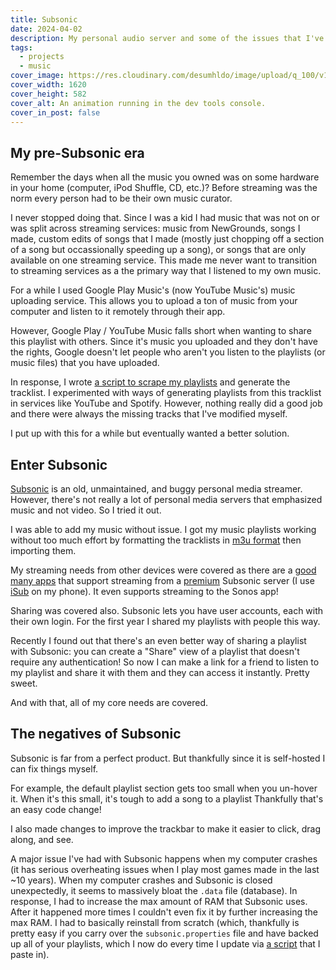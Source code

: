 ```yaml
---
title: Subsonic
date: 2024-04-02
description: My personal audio server and some of the issues that I've ran into with it.
tags:
  - projects
  - music
cover_image: https://res.cloudinary.com/desumhldo/image/upload/q_100/v1702838810/console-delight/cover_daxdj0.webp
cover_width: 1620
cover_height: 582
cover_alt: An animation running in the dev tools console.
cover_in_post: false
---
```


## My pre-Subsonic era

Remember the days when all the music you owned was on some hardware in your home (computer, iPod Shuffle, CD, etc.)? Before streaming was the norm every person had to be their own music curator.

I never stopped doing that. Since I was a kid I had music that was not on or was split across streaming services: music from NewGrounds, songs I made, custom edits of songs that I made (mostly just chopping off a section of a song but occassionally speeding up a song), or songs that are only available on one streaming service. This made me never want to transition to streaming services as a the primary way that I listened to my own music.

<span class="excerpt_marker"></span>

For a while I used Google Play Music's (now YouTube Music's) music uploading service. This allows you to upload a ton of music from your computer and listen to it remotely through their app.

However, Google Play / YouTube Music falls short when wanting to share this playlist with others. Since it's music you uploaded and they don't have the rights, Google doesn't let people who aren't you listen to the playlists (or music files) that you have uploaded.

In response, I wrote [a script to scrape my playlists](https://webapps.stackexchange.com/a/106604/140514) and generate the tracklist. I experimented with ways of generating playlists from this tracklist in services like YouTube and Spotify. However, nothing really did a good job and there were always the missing tracks that I've modified myself.

I put up with this for a while but eventually wanted a better solution.

## Enter Subsonic

[Subsonic](https://subsonic.org/pages/index.jsp) is an old, unmaintained, and buggy personal media streamer. However, there's not really a lot of personal media servers that emphasized music and not video. So I tried it out.

I was able to add my music without issue. I got my music playlists working without too much effort by formatting the tracklists in [m3u format](https://en.wikipedia.org/wiki/M3U) then importing them.

My streaming needs from other devices were covered as there are a [good many apps](https://subsonic.org/pages/apps.jsp) that support streaming from a [premium](https://subsonic.org/pages/premium.jsp) Subsonic server (I use [iSub](https://isub.app/) on my phone). It even supports streaming to the Sonos app!

Sharing was covered also. Subsonic lets you have user accounts, each with their own login. For the first year I shared my playlists with people this way.

Recently I found out that there's an even better way of sharing a playlist with Subsonic: you can create a "Share" view of a playlist that doesn't require any authentication! So now I can make a link for a friend to listen to my playlist and share it with them and they can access it instantly. Pretty sweet.

And with that, all of my core needs are covered.

## The negatives of Subsonic

Subsonic is far from a perfect product. But thankfully since it is self-hosted I can fix things myself.

For example, the default playlist section gets too small when you un-hover it. When it's this small, it's tough to add a song to a playlist Thankfully that's an easy code change!

I also made changes to improve the trackbar to make it easier to click, drag along, and see.

A major issue I've had with Subsonic happens when my computer crashes (it has serious overheating issues when I play most games made in the last ~10 years). When my computer crashes and Subsonic is closed unexpectedly, it seems to massively bloat the `.data` file (database). In response, I had to increase the max amount of RAM that Subsonic uses. After it happened more times I couldn't even fix it by further increasing the max RAM. I had to basically reinstall from scratch (which, thankfully is pretty easy if you carry over the `subsonic.properties` file and have backed up all of your playlists, which I now do every time I update via [a script](https://gist.github.com/ZachSaucier/ecb911278a999b1d4bb505cd5548bb4e) that I paste in).
